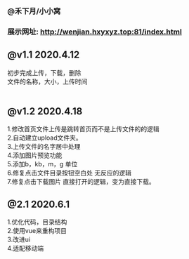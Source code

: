 ### @禾下月/小小窝<br>
### 展示网址: http://wenjian.hxyxyz.top:81/index.html
## @v1.1  2020.4.12  <br>  
初步完成上传，下载，删除<br> 
文件的名称，大小，上传时间<br> <br> 


## @v1.2 2020.4.18  <br> 
1.修改首页文件上传是跳转首页而不是上传文件的的逻辑<br> 
2.自动建立upload文件夹。<br> 
3.上传文件的名字居中处理<br> 
4.添加图片预览功能<br> 
5.添加b，kb，m，g 单位<br> 
6.修复点击文件目录按钮空白处 无反应的逻辑<br>
7.修复点击下载图片 直接打开的逻辑，变为直接下载。<br>

## @2.1 2020.6.1 <br>
1.优化代码，目录结构 <br>
2.使用vue来重构项目<br>
3.改进ui<br>
4.适配移动端<br>



